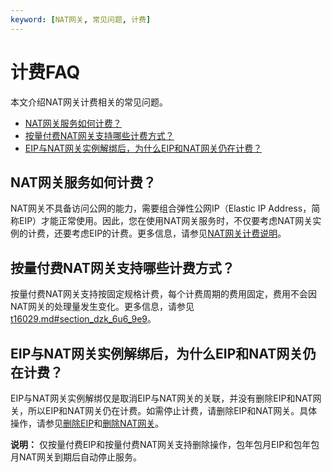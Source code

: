 ```yaml
---
keyword: [NAT网关, 常见问题, 计费]
---
```


# 计费FAQ

本文介绍NAT网关计费相关的常见问题。

-   [NAT网关服务如何计费？](#section_9x9_l8o_gxj)
-   [按量付费NAT网关支持哪些计费方式？](#section_3tw_bpc_d0o)
-   [EIP与NAT网关实例解绑后，为什么EIP和NAT网关仍在计费？](#section_k9h_r41_iol)

## NAT网关服务如何计费？

NAT网关不具备访问公网的能力，需要组合弹性公网IP（Elastic IP Address，简称EIP）才能正常使用。因此，您在使用NAT网关服务时，不仅要考虑NAT网关实例的计费，还要考虑EIP的计费。更多信息，请参见[NAT网关计费说明](/intl.zh-CN/购买指南/计费概述.md)。

## 按量付费NAT网关支持哪些计费方式？

按量付费NAT网关支持按固定规格计费，每个计费周期的费用固定，费用不会因NAT网关的处理量发生变化。更多信息，请参见[t16029.md\#section\_dzk\_6u6\_9e9](/intl.zh-CN/购买指南/按量付费.md)。

## EIP与NAT网关实例解绑后，为什么EIP和NAT网关仍在计费？

EIP与NAT网关实例解绑仅是取消EIP与NAT网关的关联，并没有删除EIP和NAT网关，所以EIP和NAT网关仍在计费。如需停止计费，请删除EIP和NAT网关。具体操作，请参见[删除EIP](/intl.zh-CN/用户指南/管理按量计费实例/释放EIP.md)和[删除NAT网关]()。

**说明：** 仅按量付费EIP和按量付费NAT网关支持删除操作，包年包月EIP和包年包月NAT网关到期后自动停止服务。

